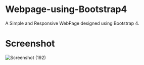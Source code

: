 # Webpage-using-Bootstrap4
A Simple and Responsive WebPage designed using Bootstrap 4.

# Screenshot

![Screenshot (192)](https://github.com/mateen27/Bootstrap-Projects/assets/136830885/6dd50779-6176-49a2-a4af-8a3f8290fda9)
